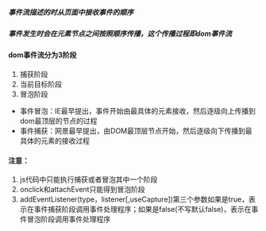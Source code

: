 ##### 事件流描述的时从页面中接收事件的顺序

##### 事件发生时会在元素节点之间按照顺序传播，这个传播过程即dom事件流

#### dom事件流分为3阶段

1.  捕获阶段
2.  当前目标阶段
3.  冒泡阶段

-   事件冒泡：IE最早提出，事件开始由最具体的元素接收，然后逐级向上传播到dom最顶层的节点的过程
-   事件捕获：网景最早提出，由DOM最顶层节点开始，然后逐级向下传播到最具体的元素的接收过程

#### 注意：

1.  js代码中只能执行捕获或者冒泡其中一个阶段
2.  onclick和attachEvent只能得到冒泡阶段
3.  addEventListener(type，listener[,useCapture])第三个参数如果是true，表示在事件捕获阶段调用事件处理程序；如果是false(不写默认false)，表示在事件冒泡阶段调用事件处理程序
